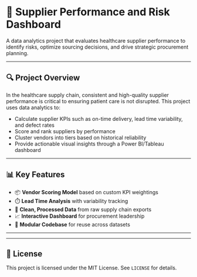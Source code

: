 # 🏥 Supplier Performance and Risk Dashboard

A data analytics project that evaluates healthcare supplier performance to identify risks, optimize sourcing decisions, and drive strategic procurement planning.

---

## 🔍 Project Overview

In the healthcare supply chain, consistent and high-quality supplier performance is critical to ensuring patient care is not disrupted. This project uses data analytics to:

- Calculate supplier KPIs such as on-time delivery, lead time variability, and defect rates
- Score and rank suppliers by performance
- Cluster vendors into tiers based on historical reliability
- Provide actionable visual insights through a Power BI/Tableau dashboard

---

## 📊 Key Features

- 📦 **Vendor Scoring Model** based on custom KPI weightings
- ⏱️ **Lead Time Analysis** with variability tracking
- 🧼 **Clean, Processed Data** from raw supply chain exports
- 📈 **Interactive Dashboard** for procurement leadership
- 📁 **Modular Codebase** for reuse across datasets

---
<!--
## 🧰 Tech Stack

- **Python** – pandas, numpy, matplotlib, seaborn, scikit-learn
- **Power BI** or **Tableau** – for interactive dashboards
- **Jupyter Notebooks** – for EDA and modeling
- **Git & GitHub** – version control and project tracking

---

## 📁 Project Structure

```
supplier-performance-dashboard/
├── data/                  # Raw and processed datasets
├── notebooks/             # Jupyter notebooks for analysis
├── app/                   # Final dashboard (Power BI or Tableau)
├── reports/               # Visuals and final report
├── src/                   # Scripts for cleaning, KPIs, scoring
├── README.md              # Project overview
├── requirements.txt       # Python dependencies
└── .gitignore             # Files to exclude from Git
```

---

## 🚀 How to Run

1. Clone the repo:
   ```bash
   git clone https://github.com/yourusername/supplier-performance-dashboard.git
   cd supplier-performance-dashboard
   ```

2. Install dependencies:
   ```bash
   pip install -r requirements.txt
   ```

3. Open and run the notebooks in `/notebooks`:
   - `01_data_cleaning_and_eda.ipynb`
   - `02_supplier_kpis.ipynb`
   - `03_dashboard_modeling.ipynb`

4. Open the final dashboard from the `/app` folder in Power BI or Tableau.

---

## 📌 KPIs Tracked

| KPI Name               | Description                              |
|------------------------|------------------------------------------|
| On-Time Delivery %     | % of orders delivered on or before due   |
| Lead Time Variability  | Standard deviation of delivery time      |
| Order Accuracy Rate    | % of orders received without defect      |
| Cost Variance          | % deviation from contract pricing        |
| Fill Rate              | % of order quantity fulfilled            |

---

## 📂 Sample Dataset

A sample dataset is provided in `/data/raw/` containing anonymized supplier performance data:
- `supplier_id`
- `po_date`
- `delivery_date`
- `ordered_qty`
- `received_qty`
- `unit_cost`
- `contract_cost`

---

## 🧠 Insights Example

- 3 suppliers show increasing lead time variability over 6 months
- 2 vendors have >15% cost variance from contract pricing
- Clustering reveals Tier 1, Tier 2, and Tier 3 suppliers by performance

---

## 📌 Future Improvements

- Incorporate supplier risk scores from external data (e.g., ESG, compliance)
- Automate monthly KPI refresh with real-time data
- Add drill-through capabilities in the dashboard for line-item analysis

---

## 👤 Author

**Jay**  
📫 [YourEmail@example.com]  
🔗 [LinkedIn Profile]  
💻 [GitHub Profile]
-->
---

## 📄 License

This project is licensed under the MIT License. See `LICENSE` for details.
